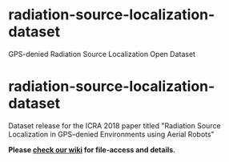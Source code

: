 # radiation-source-localization-dataset
GPS-denied Radiation Source Localization Open Dataset

# radiation-source-localization-dataset
Dataset release for the ICRA 2018 paper titled "Radiation Source Localization in GPS–denied Environments
using Aerial Robots"

**Please [check our wiki](https://github.com/unr-arl/radiation-source-localization-dataset/wiki) for file-access and details.**
